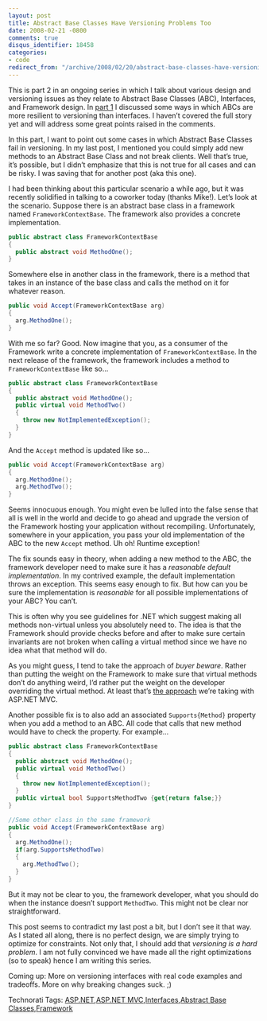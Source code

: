 ```yaml
---
layout: post
title: Abstract Base Classes Have Versioning Problems Too
date: 2008-02-21 -0800
comments: true
disqus_identifier: 18458
categories:
- code
redirect_from: "/archive/2008/02/20/abstract-base-classes-have-versioning-problems-too.aspx/"
---
```


This is part 2 in an ongoing series in which I talk about various design
and versioning issues as they relate to Abstract Base Classes (ABC),
Interfaces, and Framework design. In [part
1](https://haacked.com/archive/2008/02/21/versioning-issues-with-abstract-base-classes-and-interfaces.aspx#66512 "Versioning Issues With Abstract Base Classes and Interfaces")
I discussed some ways in which ABCs are more resilient to versioning
than interfaces. I haven’t covered the full story yet and will address
some great points raised in the comments.

In this part, I want to point out some cases in which Abstract Base
Classes fail in versioning. In my last post, I mentioned you could
simply add new methods to an Abstract Base Class and not break clients.
Well that’s true, it’s possible, but I didn’t emphasize that this is not
true for all cases and can be risky. I was saving that for another post
(aka this one).

I had been thinking about this particular scenario a while ago, but it
was recently solidified in talking to a coworker today (thanks Mike!).
Let’s look at the scenario. Suppose there is an abstract base class in a
framework named `FrameworkContextBase`. The framework also provides a
concrete implementation.

```csharp
public abstract class FrameworkContextBase
{
  public abstract void MethodOne();
}
```

Somewhere else in another class in the framework, there is a method that
takes in an instance of the base class and calls the method on it for
whatever reason.

```csharp
public void Accept(FrameworkContextBase arg)
{
  arg.MethodOne();
}
```

With me so far? Good. Now imagine that you, as a consumer of the
Framework write a concrete implementation of `FrameworkContextBase`. In
the next release of the framework, the framework includes a method to
`FrameworkContextBase` like so...

```csharp
public abstract class FrameworkContextBase
{
  public abstract void MethodOne();
  public virtual void MethodTwo()
  {
    throw new NotImplementedException();
  }
}
```

And the `Accept` method is updated like so...

```csharp
public void Accept(FrameworkContextBase arg)
{
  arg.MethodOne();
  arg.MethodTwo();
}
```

Seems innocuous enough. You might even be lulled into the false sense
that all is well in the world and decide to go ahead and upgrade the
version of the Framework hosting your application without recompiling.
Unfortunately, somewhere in your application, you pass your old
implementation of the ABC to the new `Accept` method. Uh oh! Runtime
exception!

The fix sounds easy in theory, when adding a new method to the ABC, the
framework developer need to make sure it has a *reasonable default
implementation*. In my contrived example, the default implementation
throws an exception. This seems easy enough to fix. But how can you be
sure the implementation is *reasonable* for all possible implementations
of your ABC? You can’t.

This is often why you see guidelines for .NET which suggest making all
methods non-virtual unless you absolutely need to. The idea is that the
Framework should provide checks before and after to make sure certain
invariants are not broken when calling a virtual method since we have no
idea what that method will do.

As you might guess, I tend to take the approach of *buyer beware*.
Rather than putting the weight on the Framework to make sure that
virtual methods don’t do anything weird, I’d rather put the weight on
the developer overriding the virtual method. At least that’s [the
approach](http://weblogs.asp.net/leftslipper/archive/2007/12/10/asp-net-mvc-design-philosophy.aspx "ASP.NET MVC Design Philosophy")
we’re taking with ASP.NET MVC.

Another possible fix is to also add an associated `Supports{Method}`
property when you add a method to an ABC. All code that calls that new
method would have to check the property. For example...

```csharp
public abstract class FrameworkContextBase
{
  public abstract void MethodOne();
  public virtual void MethodTwo()
  {
    throw new NotImplementedException();
  }
  public virtual bool SupportsMethodTwo {get{return false;}}
}

//Some other class in the same framework
public void Accept(FrameworkContextBase arg)
{
  arg.MethodOne();
  if(arg.SupportsMethodTwo)
  {
    arg.MethodTwo();
  }
}
```

But it may not be clear to you, the framework developer, what you should
do when the instance doesn’t support `MethodTwo`. This might not be
clear nor straightforward.

This post seems to contradict my last post a bit, but I don’t see it
that way. As I stated all along, there is no perfect design, we are
simply trying to optimize for constraints. Not only that, I should add
that *versioning is a hard problem*. I am not fully convinced we have
made all the right optimizations (so to speak) hence I am writing this
series.

Coming up: More on versioning interfaces with real code examples and
tradeoffs. More on why breaking changes suck. ;)

Technorati Tags: [ASP.NET](http://technorati.com/tags/ASP.NET),[ASP.NET
MVC](http://technorati.com/tags/aspnetmvc),[Interfaces](http://technorati.com/tags/Interfaces),[Abstract
Base
Classes](http://technorati.com/tags/Abstract%20Base%20Classes),[Framework](http://technorati.com/tags/Framework)

